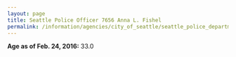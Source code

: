 ```yaml
---
layout: page
title: Seattle Police Officer 7656 Anna L. Fishel
permalink: /information/agencies/city_of_seattle/seattle_police_department/copbook/7656/
---
```


**Age as of Feb. 24, 2016:** 33.0
